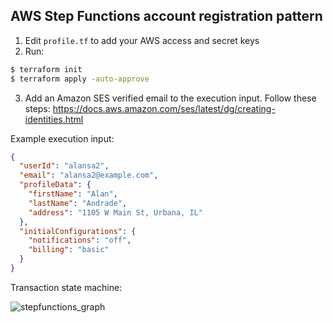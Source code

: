 ## AWS Step Functions account registration pattern

1. Edit ```profile.tf``` to add your AWS access and secret keys
2. Run:
```bash
$ terraform init
$ terraform apply -auto-approve
```
3. Add an Amazon SES verified email to the execution input. Follow these steps:
https://docs.aws.amazon.com/ses/latest/dg/creating-identities.html

Example execution input:
```json
{
  "userId": "alansa2",
  "email": "alansa2@example.com",
  "profileData": {
    "firstName": "Alan",
    "lastName": "Andrade",
    "address": "1105 W Main St, Urbana, IL"
  },
  "initialConfigurations": {
    "notifications": "off",
    "billing": "basic"
  }
}
```

Transaction state machine:

![stepfunctions_graph](https://github.com/Alan-S-Andrade/travelReservation/assets/46075052/7d7a8fb8-9b0e-45a1-9da2-fa5172faec32)

